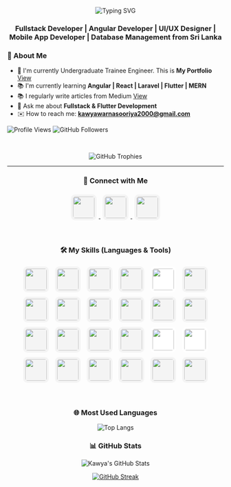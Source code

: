 
<p align="center">
  <img src="https://readme-typing-svg.herokuapp.com?font=Fira+Code&weight=600&size=24&duration=3000&pause=1000&color=0639f9&center=true&vCenter=true&width=600&lines=Hi,+I+am+Kawya+Warnasuriya;" alt="Typing SVG" />
</p>

### <p align="center">Fullstack Developer | Angular Developer | UI/UX Designer | Mobile App Developer | Database Management from Sri Lanka </p>

### 🌟 About Me
- 💪 I'm currently Undergraduate Trainee Engineer. This is **My Portfolio** [View](https://portfolio-seven-wheat-68.vercel.app/)
- 📚 I'm currently learning **Angular | React | Laravel | Flutter | MERN**
- 📚 I regularly write articles from Medium [View](https://medium.com/@kawi5570)
- 📱 Ask me about **Fullstack & Flutter Development**
- ✉️ How to reach me: **kawyawarnasooriya2000@gmail.com**
  
<p align="left">
  <img src="https://komarev.com/ghpvc/?username=KawyaWarnasuriya&color=blue" alt="Profile Views"/>
  <img src="https://img.shields.io/github/followers/KawyaWarnasuriya?style=social" alt="GitHub Followers"/>
</p>

<br>


<p align="center">
  <img src="https://github-profile-trophy.vercel.app/?username=KawyaWarnasuriya&theme=flat&margin-w=15" alt="GitHub Trophies">
</p>


---

### <p align="center"> 👥 Connect with Me </p>
<p align="center">
  <a href="https://www.linkedin.com/in/kawyawarnasuriya">
    <img src="https://cdn.jsdelivr.net/gh/devicons/devicon/icons/linkedin/linkedin-original.svg" height="50" width="50" style="border-radius:10px; padding:5px; margin:5px; background:#f4f4f4"/>
  </a>
  <a href="https://github.com/kawyawarnasuriya">
    <img src="https://cdn.jsdelivr.net/gh/devicons/devicon/icons/github/github-original.svg" height="50" width="50" style="border-radius:10px; padding:5px; margin:5px; background:#f4f4f4"/>
  </a>
  <a href="https://medium.com/@kawi5570">
    <img src="https://cdn-icons-png.flaticon.com/512/5968/5968906.png" height="50" width="50" style="border-radius:10px; padding:5px; margin:5px; background:#f4f4f4"/>
  </a>
</p>

<br>

### <p align="center"> 🛠️ My Skills (Languages & Tools)

<p align="center">
  <img src="https://cdn.jsdelivr.net/gh/devicons/devicon/icons/java/java-original.svg" height="50" width="50" style="border-radius:10px; padding:5px; margin:5px; background:#f4f4f4"/>
  <img src="https://cdn.jsdelivr.net/gh/devicons/devicon/icons/python/python-original.svg" height="50" width="50" style="border-radius:10px; padding:5px; margin:5px; background:#f4f4f4"/>
  <img src="https://cdn.jsdelivr.net/gh/devicons/devicon/icons/html5/html5-original.svg" height="50" width="50" style="border-radius:10px; padding:5px; margin:5px; background:#f4f4f4"/>
  <img src="https://cdn.jsdelivr.net/gh/devicons/devicon/icons/css3/css3-original.svg" height="50" width="50" style="border-radius:10px; padding:5px; margin:5px; background:#f4f4f4"/>
  <img src="https://commons.wikimedia.org/wiki/Special:FilePath/Unofficial_JavaScript_logo_2.svg" height="50" width="50" style="border-radius:10px; padding:5px; margin:5px; background:#ffffff"/>
  <img src="https://cdn.jsdelivr.net/gh/devicons/devicon/icons/angularjs/angularjs-original.svg" height="50" width="50" style="border-radius:10px; padding:5px; margin:5px; background:#f4f4f4"/>
  <img src="https://cdn.jsdelivr.net/gh/devicons/devicon/icons/react/react-original.svg" height="50" width="50" style="border-radius:10px; padding:5px; margin:5px; background:#f4f4f4"/>
  <img src="https://www.vectorlogo.zone/logos/tailwindcss/tailwindcss-icon.svg" height="50" width="50" style="border-radius:10px; padding:5px; margin:5px; background:#f4f4f4"/>
  <img src="https://cdn.jsdelivr.net/gh/devicons/devicon/icons/wordpress/wordpress-original.svg" height="50" width="50" style="border-radius:10px; padding:5px; margin:5px; background:#f4f4f4"/>
  <img src="https://cdn.jsdelivr.net/gh/devicons/devicon/icons/laravel/laravel-original.svg" height="50" width="50" style="border-radius:10px; padding:5px; margin:5px; background:#f4f4f4"/>
  <img src="https://www.vectorlogo.zone/logos/getbootstrap/getbootstrap-icon.svg" height="50" width="50" style="border-radius:10px; padding:5px; margin:5px; background:#f4f4f4"/> 
  <img src="https://cdn.jsdelivr.net/gh/devicons/devicon/icons/flutter/flutter-original.svg" height="50" width="50" style="border-radius:10px; padding:5px; margin:5px; background:#f4f4f4"/>
  <img src="https://cdn.jsdelivr.net/gh/devicons/devicon/icons/dart/dart-original.svg" height="50" width="50" style="border-radius:10px; padding:5px; margin:5px; background:#f4f4f4"/>
  <img src="https://cdn.jsdelivr.net/gh/devicons/devicon/icons/androidstudio/androidstudio-original.svg" height="50" width="50" style="border-radius:10px; padding:5px; margin:5px; background:#f4f4f4"/>
  <img src="https://cdn.jsdelivr.net/gh/devicons/devicon/icons/mysql/mysql-original.svg" height="50" width="50" style="border-radius:10px; padding:5px; margin:5px; background:#f4f4f4"/>
  <img src="https://cdn.jsdelivr.net/gh/devicons/devicon/icons/firebase/firebase-plain.svg" height="50" width="50" style="border-radius:10px; padding:5px; margin:5px; background:#f4f4f4"/>
  <img src="https://cdn.jsdelivr.net/gh/devicons/devicon/icons/photoshop/photoshop-original.svg" height="50" width="50" style="border-radius:10px; padding:5px; margin:5px; background:#ffffff"/>
  <img src="https://commons.wikimedia.org/wiki/Special:FilePath/Adobe_Illustrator_CC_icon.svg" height="50" width="50" style="border-radius:10px; padding:5px; margin:5px; background:#ffffff"/>
  <img src="https://cdn.jsdelivr.net/gh/devicons/devicon/icons/git/git-original.svg" height="50" width="50" style="border-radius:10px; padding:5px; margin:5px; background:#f4f4f4"/>
  <img src="https://cdn.jsdelivr.net/gh/devicons/devicon/icons/php/php-original.svg" height="50" width="50" style="border-radius:10px; padding:5px; margin:5px; background:#f4f4f4"/>
  <img src="https://cdn.jsdelivr.net/gh/devicons/devicon/icons/spring/spring-original.svg" height="50" width="50" style="border-radius:10px; padding:5px; margin:5px; background:#f4f4f4"/>
  <img src="https://cdn.jsdelivr.net/gh/devicons/devicon/icons/figma/figma-original.svg" height="50" width="50" style="border-radius:10px; padding:5px; margin:5px; background:#f4f4f4"/>
  <img src="https://cdn.jsdelivr.net/gh/devicons/devicon/icons/canva/canva-original.svg" height="50" width="50" style="border-radius:10px; padding:5px; margin:5px; background:#f4f4f4"/>
  <img src="https://upload.wikimedia.org/wikipedia/commons/9/98/Apache_NetBeans_Logo.svg" height="50" width="50" style="border-radius:10px; padding:5px; margin:5px; background:#f4f4f4"/>
</p>




<br>

### <p align="center"> 🌐 Most Used Languages

<p align="center">
  <img src="https://github-readme-stats.vercel.app/api/top-langs/?username=KawyaWarnasuriya&layout=compact&theme=radical" alt="Top Langs">
</p>


<h3 align="center">📊 GitHub Stats</h3>

<p align="center">
  <img src="https://github-readme-stats.vercel.app/api?username=KawyaWarnasuriya&show_icons=true&theme=radical" alt="Kawya's GitHub Stats" />
</p>

<p align="center">
  <a href="https://git.io/streak-stats">
    <img src="https://streak-stats.demolab.com/?user=KawyaWarnasuriya&theme=radical" alt="GitHub Streak" />
  </a>
</p>

